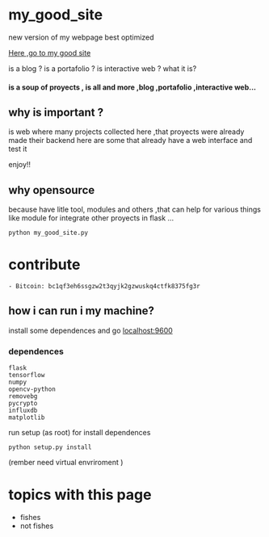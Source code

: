 # my_good_site

new version of my webpage best optimized

[Here ,go to my good site](https://main.jero98772.page/index/)

is a blog ? is a portafolio ? is interactive web ? what it is?

#### is a soup of proyects , is all and more ,blog ,portafolio ,interactive web...

## why is important ?


is web where many projects collected here ,that proyects were already made their backend 
here are some that already have a web interface and test it

enjoy!!

## why opensource
because have litle tool, modules and others ,that can help for various things like module for integrate other proyects in flask ...

	python my_good_site.py 

# contribute 	
	- Bitcoin: bc1qf3eh6ssgzw2t3qyjk2gzwuskq4ctfk8375fg3r
## how i can run i my machine?
install some dependences and go [localhost:9600](localhost:9600)


### dependences
    flask
    tensorflow
    numpy
    opencv-python
    removebg
    pycrypto 
    influxdb
    matplotlib
run setup (as root)  for install dependences

	python setup.py install
(rember need virtual envriroment )

# topics with this page

* fishes
* not fishes
